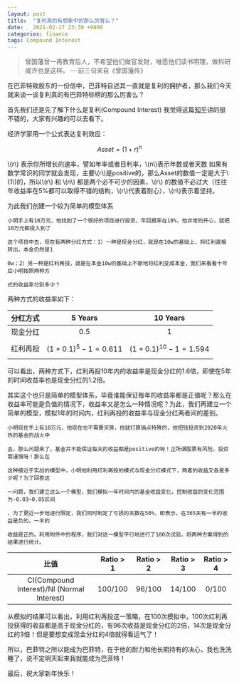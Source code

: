 ```yaml
---
layout: post
title:  "复利真的有想象中的那么厉害么？"
date:   2021-02-17 23:30 +0800
categories: finance
tags: Compound Interest
---
```

<!--
 >Theory and Computational Biology: From Molecular to System
-->
<!-- > 当你打开我这个网页时，恭喜你，你离毕业不远了，撸起袖子加油干啊，奥利给！  
> <p align="right">-- Forty Braver </p>
-->

<script type="text/javascript" src="http://cdn.mathjax.org/mathjax/latest/MathJax.js?config=default"></script>


>	曾国藩曾一再教育后人，不希望他们做官发财，唯愿他们读书明理，做科研或许也是这样。
>									-- 前三句来自《曾国藩传》		

在巴菲特致股东的一份信中，巴菲特自述其一直就是复利的拥护者，那么我们今天就来谈一谈复利真的有巴菲特标榜的那么厉害么？

首先我们还是先了解下什么是复利(Compound Interest)
我觉得这篇[知乎](https://www.zhihu.com/question/337486790/answer/767866020)讲的挺不错的，大家有兴趣的可以去看下。


经济学家用一个公式表达复利效应：

$$ Asset = (1+r)^n $$

\\(r\\) 表示你所增长的速率，譬如年率或者日利率，\\(n\\)表示年数或者天数
如果有数学常识的同学就会发现，主要\\(r\\)是positive的，那么Asset的数值一定是大于\\(1\\)的，所以\\(r\\) 和 \\(n\\) 都是两个必不可少的因素，\\(r\\) 的数值不必过大（往往年收益率在5%都可以取得不错的结构，\\(r\\)代表着耐心），\\(n\\)表示着坚持。


为此我们创建一个较为简单的模型体系
```
小明手上有10万元，他找到了一个很好的项目进行投资，年回报率在10%，他非常的开心，就把10万元都投入到了

这个项目中去，现在有两种分红方式：1）一种是现金分红，就是在10w的基础上，将红利直接转出，本金仍然是1

0w；2）另一种是红利再投，就是在本金10w的基础上不断地将红利变成本金，我们来看看十年后小明按照两种方

式的收益率分别多少？
```
两种方式的收益率如下：

分红方式 | 5 Years | 10 Years
:-: | :-: | :-:
现金分红 | 0.5 | 1 
红利再投 | $$ (1+0.1)^5 - 1 = 0.611 $$ | $$ (1+0.1)^{10} - 1 = 1.594 $$

可以看出，两种方式下，红利再投10年内的收益率是现金分红的1.6倍，即使在5年的时间收益率也是现金分红的1.2倍。


其实这个也只是简单的模型体系，毕竟谁能保证每年的收益率都是正值呢？那么在收益率可能是负值的情况下，收益率又是怎么一种情况呢？为此，我们再建立一个简单的模型，模拟1年的时间内，红利再投的收益率与现金分红两者间的差别。

```
小明现在手上有10万元，他现在也不需要买房，他就打算搞点特殊的，他把钱投资到2020年火热的基金的战火中

去，那么问题来了，基金并不能保证每天的收益都是positive的呀！正所谓股票有风险，投资需谨慎呀！那么在

这种接近于实战的模型中，小明他利用红利再投的模式与现金分红模式下，两者的收益又各是多少呢？为了回答这

一问题，我们建立这么一个模型，我们模拟一年时间内的基金收益变化，控制收益的变化范围为-0.03~0.05区间

，为了更近一步地进行限定，我们同时制定了亏损的天数在50%，即表示，在365天有一半的收益是负的，一半的

收益是正的。利用附件中的程序，我们对这一模型平行地进行了100次试验，将两种方案得到的结果进行统计。  
```

 比值| Ratio > 1 | Ratio > 2 | Ratio > 3 | Ratio > 4
 :-: | :-: | :-: | :-: | :-:
 CI(Compound Interest)/NI (Normal Interest) | 100/100 | 96/100 | 14/100 | 0/100

从模拟的结果可以看出，利用红利再投这一策略，在100次模拟中，100次红利再投获得的收益都是高于现金分红的，有96次收益是现金分红的2倍，14次是现金分红的3倍！但是要想变成现金分红的4倍就得看运气了！

所以，巴菲特之所以能成为巴菲特，在于他的耐力和他长期持有的决心，我也洗洗睡了，说不定明天起来我就能成为巴菲特！


<!-- <div align="center">
<img src="{{site.url}}/assets/2021_bras/bras_connection.png" width = "" height = "" alt="bras connection"/>
 </div>
-->

最后，祝大家新年快乐！








